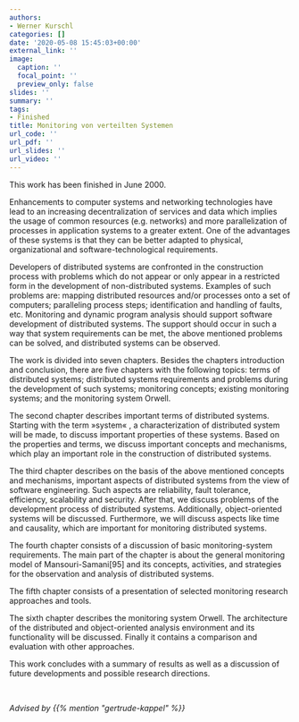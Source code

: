 ```yaml
---
authors:
- Werner Kurschl
categories: []
date: '2020-05-08 15:45:03+00:00'
external_link: ''
image:
  caption: ''
  focal_point: ''
  preview_only: false
slides: ''
summary: ''
tags:
- Finished
title: Monitoring von verteilten Systemen
url_code: ''
url_pdf: ''
url_slides: ''
url_video: ''
---
```


This work has been finished in June 2000.

Enhancements to computer systems and networking technologies have lead to an increasing decentralization of services and data which implies the usage of common resources (e.g. networks) and more parallelization of processes in application systems to a greater extent. One of the advantages of these systems is that they can be better adapted to physical, organizational and software-technological requirements.

Developers of distributed systems are confronted in the construction process with problems which do not appear or only appear in a restricted form in the development of non-distributed systems. Examples of such problems are: mapping distributed resources and/or processes onto a set of computers; paralleling process steps; identification and handling of faults, etc. Monitoring and dynamic program analysis should support software development of distributed systems. The support should occur in such a way that system requirements can be met, the above mentioned problems can be solved, and distributed systems can be observed.

The work is divided into seven chapters. Besides the chapters introduction and conclusion, there are five chapters with the following topics: terms of distributed systems; distributed systems requirements and problems during the development of such systems; monitoring concepts; existing monitoring systems; and the monitoring system Orwell.

The second chapter describes important terms of distributed systems. Starting with the term »system« , a characterization of distributed system will be made, to discuss important properties of these systems. Based on the properties and terms, we discuss important concepts and mechanisms, which play an important role in the construction of distributed systems.

The third chapter describes on the basis of the above mentioned concepts and mechanisms, important aspects of distributed systems from the view of software engineering. Such aspects are reliability, fault tolerance, efficiency, scalability and security. After that, we discuss problems of the development process of distributed systems. Additionally, object-oriented systems will be discussed. Furthermore, we will discuss aspects like time and causality, which are important for monitoring distributed systems.

The fourth chapter consists of a discussion of basic monitoring-system requirements. The main part of the chapter is about the general monitoring model of Mansouri-Samani\[95\] and its concepts, activities, and strategies for the observation and analysis of distributed systems.

The fifth chapter consists of a presentation of selected monitoring research approaches and tools.

The sixth chapter describes the monitoring system Orwell. The architecture of the distributed and object-oriented analysis environment and its functionality will be discussed. Finally it contains a comparison and evaluation with other approaches.

This work concludes with a summary of results as well as a discussion of future developments and possible research directions.

&nbsp;

*Advised by {{% mention "gertrude-kappel" %}}*